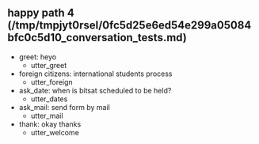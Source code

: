 ## happy path 4 (/tmp/tmpjyt0rsel/0fc5d25e6ed54e299a05084bfc0c5d10_conversation_tests.md)
* greet: heyo
    - utter_greet
* foreign citizens: international students process   <!-- predicted: foreign_citizens: international students process -->
    - utter_foreign
* ask_date: when is bitsat scheduled to be held?
    - utter_dates
* ask_mail: send form by mail
    - utter_mail
* thank: okay thanks
    - utter_welcome


